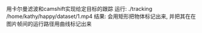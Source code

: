 用卡尔曼滤波和camshift实现给定目标的跟踪
运行: ./tracking /home/kathy/happy/dataset/1.mp4 
结果: 会用矩形把物体标记出来, 并把其在在图片帧间的运行路径用曲线标记出来
